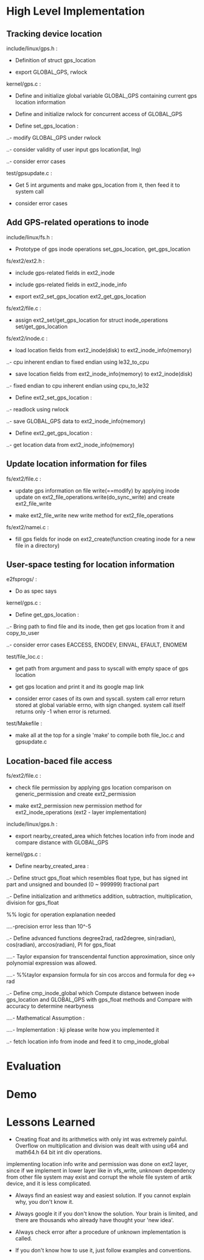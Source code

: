 # High Level Implementation



## Tracking device location

include/linux/gps.h : 

- Definition of struct gps_location

- export GLOBAL_GPS, rwlock

kernel/gps.c : 

- Define and initialize global variable GLOBAL_GPS containing current gps location information

- Define and initialize rwlock for concurrent access of GLOBAL_GPS

- Define set_gps_location :

..- modify GLOBAL_GPS under rwlock

..- consider validity of user input gps location(lat, lng)

..- consider error cases

test/gpsupdate.c :

- Get 5 int arguments and make gps_location from it, then feed it to system call

- consider error cases

## Add GPS-related operations to inode

include/linux/fs.h :

- Prototype of gps inode operations set_gps_location, get_gps_location

fs/ext2/ext2.h :

- include gps-related fields in ext2_inode

- include gps-related fields in ext2_inode_info

- export ext2_set_gps_location ext2_get_gps_location

fs/ext2/file.c :

- assign ext2_set/get_gps_location for struct inode_operations set/get_gps_location

fs/ext2/inode.c :

- load location fields from ext2_inode(disk) to ext2_inode_info(memory)

..- cpu inherent endian to fixed endian using le32_to_cpu 

- save location fields from ext2_inode_info(memory) to ext2_inode(disk) 

..- fixed endian to cpu inherent endian using cpu_to_le32

- Define ext2_set_gps_location :

..- readlock using rwlock

..- save GLOBAL_GPS data to ext2_inode_info(memory)

- Define ext2_get_gps_location :

..- get location data from ext2_inode_info(memory)



## Update location information for files

fs/ext2/file.c :

- update gps information on file write(==modify) by applying inode update on ext2_file_operations.write(do_sync_write) and create ext2_file_write

- make ext2_file_write new write method for ext2_file_operations

fs/ext2/namei.c :

- fill gps fields for inode on ext2_create(function creating inode for a new file in a directory)



## User-space testing for location information

e2fsprogs/ :

- Do as spec says

kernel/gps.c :

- Define get_gps_location :

..- Bring path to find file and its inode, then get gps location from it and copy_to_user

..- consider error cases EACCESS, ENODEV, EINVAL, EFAULT, ENOMEM

test/file_loc.c :

- get path from argument and pass to syscall with empty space of gps location

- get gps location and print it and its google map link

- consider error cases of its own and syscall. system call error return stored at global variable errno, with sign changed. system call itself returns only -1 when error is returned.

test/Makefile : 

- make all at the top for a single 'make' to compile both file_loc.c and gpsupdate.c



## Location-baced file access

fs/ext2/file.c :

- check file permission by applying gps location comparison on generic_permission and create ext2_permission

- make ext2_permission new permission method for ext2_inode_operations (ext2 - layer implementation)

include/linux/gps.h :

- export nearby_created_area which fetches location info from inode and compare distance with GLOBAL_GPS

kernel/gps.c :

- Define nearby_created_area :

..- Define struct gps_float which resembles float type, but has signed int part and unsigned and bounded (0 ~ 999999) fractional part

..- Define initialization and arithmetics addition, subtraction, multiplication, division for gps_float

%% logic for operation explanation needed 

....-precision error less than 10^-5

..- Define advanced functions degree2rad, rad2degree, sin(radian), cos(radian), arccos(radian), PI for gps_float

 ....- Taylor expansion for transcendental function approximation, since only polynomial expression was allowed.

....- %%taylor expansion formula for sin cos arccos and formula for deg <-> rad 

..- Define cmp_inode_global which Compute distance between inode gps_location and GLOBAL_GPS with gps_float methods and Compare with accuracy to determine nearbyness

....- Mathematical Assumption :

....- Implementation : kji please write how you implemented it

..- fetch location info from inode and feed it to cmp_inode_global



# Evaluation

# Demo

# Lessons Learned

- Creating float and its arithmetics with only int was extremely painful. Overflow on multiplication and division was dealt with using u64 and math64.h 64 bit int div operations.

implementing location info write and permission was done on ext2 layer, since if we implement in lower layer like in vfs_write, unknown dependency from other file system may exist and corrupt the whole file system of artik device, and it is less complicated.

- Always find an easiest way and easiest solution. If you cannot explain why, you don't know it.

- Always google it if you don't know the solution. Your brain is limited, and there are thousands who already have thought your 'new idea'.

- Always check error after a procedure of unknown implementation is called.

- If you don't know how to use it, just follow examples and conventions.



